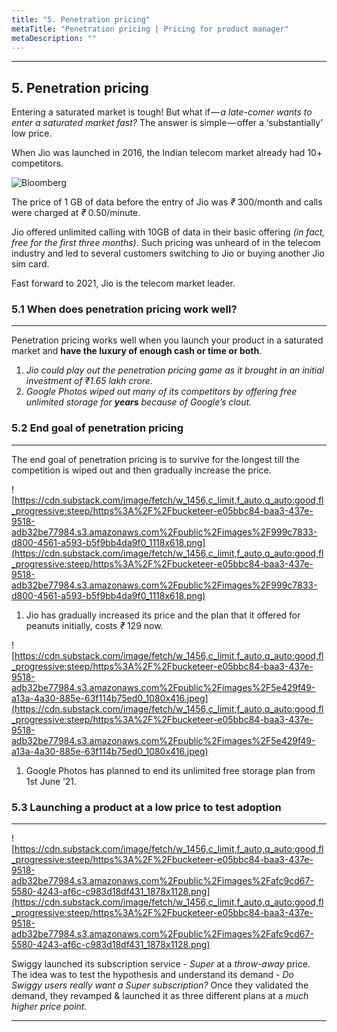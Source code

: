 ```yaml
---
title: "5. Penetration pricing"
metaTitle: "Penetration pricing | Pricing for product manager"
metaDescription: ""
---
```




---

## 5. Penetration pricing

Entering a saturated market is tough! But what if — *a late-comer wants to enter a saturated market fast?* The answer is simple — offer a ‘substantially’ low price.

When Jio was launched in 2016, the Indian telecom market already had 10+ competitors.

![Bloomberg](https://cdn.substack.com/image/fetch/w_1456,c_limit,f_auto,q_auto:good,fl_progressive:steep/https%3A%2F%2Fbucketeer-e05bbc84-baa3-437e-9518-adb32be77984.s3.amazonaws.com%2Fpublic%2Fimages%2Faa730892-8f2d-495e-925a-e0fb8d75faba_1000x555.jpeg)

                                            

The price of 1 GB of data before the entry of Jio was *₹* 300/month and calls were charged at *₹* 0.50/minute.

Jio offered unlimited calling with 10GB of data in their basic offering *(in fact, free for the first three months)*. Such pricing was unheard of in the telecom industry and led to several customers switching to Jio or buying another Jio sim card.

Fast forward to 2021, Jio is the telecom market leader.

### 5.1 When does penetration pricing work well?

---

Penetration pricing works well when you launch your product in a saturated market and **have the luxury of enough cash or time or both**.

1. *Jio could play out the penetration pricing game as it brought in an initial investment of ₹1.65 lakh crore.* 
2. *Google Photos wiped out many of its competitors by offering free unlimited storage for **years** because of Google’s clout.*

### 5.2 End goal of penetration pricing

---

The end goal of penetration pricing is to survive for the longest till the competition is wiped out and then gradually increase the price.

![https://cdn.substack.com/image/fetch/w_1456,c_limit,f_auto,q_auto:good,fl_progressive:steep/https%3A%2F%2Fbucketeer-e05bbc84-baa3-437e-9518-adb32be77984.s3.amazonaws.com%2Fpublic%2Fimages%2F999c7833-d800-4561-a593-b5f9bb4da9f0_1118x618.png](https://cdn.substack.com/image/fetch/w_1456,c_limit,f_auto,q_auto:good,fl_progressive:steep/https%3A%2F%2Fbucketeer-e05bbc84-baa3-437e-9518-adb32be77984.s3.amazonaws.com%2Fpublic%2Fimages%2F999c7833-d800-4561-a593-b5f9bb4da9f0_1118x618.png)

1. Jio has gradually increased its price and the plan that it offered for peanuts initially, costs *₹* 129 now.

![https://cdn.substack.com/image/fetch/w_1456,c_limit,f_auto,q_auto:good,fl_progressive:steep/https%3A%2F%2Fbucketeer-e05bbc84-baa3-437e-9518-adb32be77984.s3.amazonaws.com%2Fpublic%2Fimages%2F5e429f49-a13a-4a30-885e-63f114b75ed0_1080x416.jpeg](https://cdn.substack.com/image/fetch/w_1456,c_limit,f_auto,q_auto:good,fl_progressive:steep/https%3A%2F%2Fbucketeer-e05bbc84-baa3-437e-9518-adb32be77984.s3.amazonaws.com%2Fpublic%2Fimages%2F5e429f49-a13a-4a30-885e-63f114b75ed0_1080x416.jpeg)

1. Google Photos has planned to end its unlimited free storage plan from 1st June ‘21.

### 5.3 Launching a product at a low price to test adoption

---

![https://cdn.substack.com/image/fetch/w_1456,c_limit,f_auto,q_auto:good,fl_progressive:steep/https%3A%2F%2Fbucketeer-e05bbc84-baa3-437e-9518-adb32be77984.s3.amazonaws.com%2Fpublic%2Fimages%2Fafc9cd67-5580-4243-af6c-c983d18df431_1878x1128.png](https://cdn.substack.com/image/fetch/w_1456,c_limit,f_auto,q_auto:good,fl_progressive:steep/https%3A%2F%2Fbucketeer-e05bbc84-baa3-437e-9518-adb32be77984.s3.amazonaws.com%2Fpublic%2Fimages%2Fafc9cd67-5580-4243-af6c-c983d18df431_1878x1128.png)

Swiggy launched its subscription service - *Super* at a *throw-away* price. The idea was to test the hypothesis and understand its demand - *Do Swiggy users really want a Super subscription?* Once they validated the demand, they revamped & launched it as three different plans at a *much higher price point.*

---



